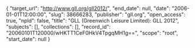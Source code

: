 {
  "target_url": "http://www.gll.org/gll2012/", 
  "end_date": null, 
  "date": "2006-01-01T12:00:00", 
  "slug": 38666283, 
  "publisher": "gll.org", 
  "open_access": true, 
  "npld": false, 
  "title": "GLL (Greenwich Leisure Limited): GLL 2012", 
  "subjects": [], 
  "collections": [], 
  "record_id": "20060101T120000/wHKTT1CeF0HkV4TpgqMH1g==", 
  "scope": "root", 
  "start_date": null
}

